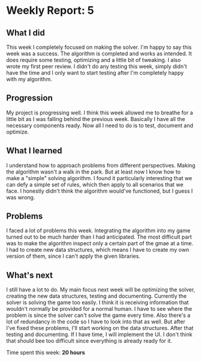 # Weekly Report: 5

## What I did

This week I completely focused on making the solver. I'm happy to say this week was a success. The algorithm is completed and works as intended. It does require some testing, optimizing and a little bit of tweaking. I also wrote my first peer review. I didn't do any testing this week, simply didn't have the time and I only want to start testing after I'm completely happy with my algorithm.

## Progression

My project is progressing well. I think this week allowed me to breathe for a little bit as I was falling behind the previous week. Basically I have all the necessary components ready. Now all I need to do is to test, document and optimize. 

## What I learned

I understand how to approach problems from different perspectives. Making the algorithm wasn't a walk in the park. But at least now I know how to make a "simple" solving algorithm. I found it particularly interesting that we can defy a simple set of rules, which then apply to all scenarios that we face. I honestly didn't think the algorithm would've functioned, but I guess I was wrong.

## Problems

I faced a lot of problems this week. Integrating the algorithm into my game turned out to be much harder than I had anticipated. The most difficult part was to make the algorithm inspect only a certain part of the gmae at a time. I had to create new data structures, which means I have to create my own version of them, since I can't apply the given libraries.

## What's next

I still have a lot to do. My main focus next week will be optimizing the solver, creating the new data structures, testing and documenting. Currently the solver is solving the game too easily. I think it is receiving information that wouldn't normally be provided for a normal human. I have to see where the problem is since the solver can't solve the game every time. Also there's a lot of redundancy in the code so I have to look into that as well. But after I've fixed these problems, I'll start working on the data structures. After that testing and documenting. If I have time, I will implement the UI. I don't think that should bee too difficult since everything is already ready for it.

Time spent this week: **20 hours**